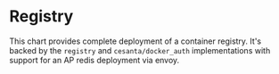 # Registry

This chart provides complete deployment of a container registry. It's backed by the `registry` and `cesanta/docker_auth`
implementations with support for an AP redis deployment via envoy.
